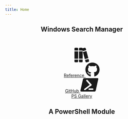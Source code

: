```yaml
---
title: Home
---
```


<center>
    <h2>Windows Search Manager</h2>
    <p>&#160;</p>
    <p>
        <a class="homePageBtn" href="reference/index.md">
            <svg class="homePageBtn" height="48px" xmlns="http://www.w3.org/2000/svg" viewBox="0 0 512 512">
                <path fill="currentColor" d="M160 384 l0 -256 l127 0 l0 256 l-127 0 l0 0 ZM96 0 q14 0 23 9 q9 9 9 23 l0 63 l-128 0 l0 -63 q0 -14 9 -23 q9 -9 22 -9 l65 0 l0 0 ZM160 479 l-1 -65 l127 0 l0 64 q0 14 -8 23 q-9 9 -23 9 l-63 0 q-14 0 -23 -9 l0 0 q-9 -8 -9 -22 l0 0 ZM0 479 l0 -63 l128 0 l-2 63 q0 13 -9 22 q-8 9 -22 9 l-64 0 q-13 0 -22 -9 l0 0 q-9 -8 -9 -22 l0 0 ZM0 384 l0 -256 l128 0 l0 256 l-128 0 l0 0 ZM420 116 l66 247 l-123 33 l-67 -247 l124 -33 l0 0 ZM511 455 q3 13 -3 24 q-7 12 -20 15 l-61 17 q-14 3 -25 -3 q-11 -7 -15 -20 l-16 -61 l123 -33 l17 61 l0 0 ZM395 24 l17 61 l-124 33 l-6 -22 l-122 0 l1 -65 q0 -13 9 -22 q9 -9 23 -9 l63 0 q22 1 30 22 q0 -1 0 -1 q4 -2 8 -3 l62 -17 q13 -3 24 3 l0 0 q11 7 15 20 l0 0 Z"/>
            </svg>
            <br/>Reference
        </a>
        <a class="homePageBtn" href="https://github.com/mawosoft/WindowsSearchManager">
            <svg class="homePageBtn" height="48px" xmlns="http://www.w3.org/2000/svg" viewBox="0 0 496 512">
                <path fill="currentColor" d="M165.9 397.4c0 2-2.3 3.6-5.2 3.6-3.3 .3-5.6-1.3-5.6-3.6 0-2 2.3-3.6 5.2-3.6 3-.3 5.6 1.3 5.6 3.6zm-31.1-4.5c-.7 2 1.3 4.3 4.3 4.9 2.6 1 5.6 0 6.2-2s-1.3-4.3-4.3-5.2c-2.6-.7-5.5 .3-6.2 2.3zm44.2-1.7c-2.9 .7-4.9 2.6-4.6 4.9 .3 2 2.9 3.3 5.9 2.6 2.9-.7 4.9-2.6 4.6-4.6-.3-1.9-3-3.2-5.9-2.9zM244.8 8C106.1 8 0 113.3 0 252c0 110.9 69.8 205.8 169.5 239.2 12.8 2.3 17.3-5.6 17.3-12.1 0-6.2-.3-40.4-.3-61.4 0 0-70 15-84.7-29.8 0 0-11.4-29.1-27.8-36.6 0 0-22.9-15.7 1.6-15.4 0 0 24.9 2 38.6 25.8 21.9 38.6 58.6 27.5 72.9 20.9 2.3-16 8.8-27.1 16-33.7-55.9-6.2-112.3-14.3-112.3-110.5 0-27.5 7.6-41.3 23.6-58.9-2.6-6.5-11.1-33.3 2.6-67.9 20.9-6.5 69 27 69 27 20-5.6 41.5-8.5 62.8-8.5s42.8 2.9 62.8 8.5c0 0 48.1-33.6 69-27 13.7 34.7 5.2 61.4 2.6 67.9 16 17.7 25.8 31.5 25.8 58.9 0 96.5-58.9 104.2-114.8 110.5 9.2 7.9 17 22.9 17 46.4 0 33.7-.3 75.4-.3 83.6 0 6.5 4.6 14.4 17.3 12.1C428.2 457.8 496 362.9 496 252 496 113.3 383.5 8 244.8 8zM97.2 352.9c-1.3 1-1 3.3 .7 5.2 1.6 1.6 3.9 2.3 5.2 1 1.3-1 1-3.3-.7-5.2-1.6-1.6-3.9-2.3-5.2-1zm-10.8-8.1c-.7 1.3 .3 2.9 2.3 3.9 1.6 1 3.6 .7 4.3-.7 .7-1.3-.3-2.9-2.3-3.9-2-.6-3.6-.3-4.3 .7zm32.4 35.6c-1.6 1.3-1 4.3 1.3 6.2 2.3 2.3 5.2 2.6 6.5 1 1.3-1.3 .7-4.3-1.3-6.2-2.2-2.3-5.2-2.6-6.5-1zm-11.4-14.7c-1.6 1-1.6 3.6 0 5.9 1.6 2.3 4.3 3.3 5.6 2.3 1.6-1.3 1.6-3.9 0-6.2-1.4-2.3-4-3.3-5.6-2z"></path>
            </svg>
            <br/>GitHub
        </a>
        <a class="homePageBtn" href="https://www.powershellgallery.com/packages/WindowsSearchManager/">
            <svg class="homePageBtn" height="48px" xmlns="http://www.w3.org/2000/svg" viewBox="0 0 900 720">
                <path fill="currentColor" d="M 215 12 C 422 14 628 13 835 13 C 887 13 896 24 884 77 C 846 250 808 422 770 595 C 755 659 738 672 671 672 C 572 672 472 672 372 672 C 269 672 165 672 62 672 C 10 671 0 659 12 607 C 52 431 93 256 132 80 C 143 33 165 12 213 12 C 213 12 213 12 213 12 C 214 12 215 12 215 12 C 215 12 215 12 215 12 M 306 98 C 282 120 288 141 309 163 C 353 211 394 258 439 309 C 447 317 456 328 468 341 C 459 347 446 358 436 365 C 363 419 290 473 216 527 C 196 542 178 558 197 585 C 215 609 236 605 259 588 C 357 515 445 450 544 378 C 570 359 576 341 552 316 C 489 248 428 179 366 110 C 353 96 341 89 329 89 C 321 89 313 92 306 98 C 306 98 306 98 306 98 M 409 554 C 409 572 421 590 441 590 C 441 590 616 590 616 590 C 636 590 648 572 648 554 C 648 535 636 517 616 517 C 616 517 441 517 441 517 C 421 517 409 535 409 554 C 409 554 409 554 409 554" />
            </svg>
            <br/>PS Gallery
        </a>
    </p>
    <h2>A PowerShell Module</h2>
</center>
